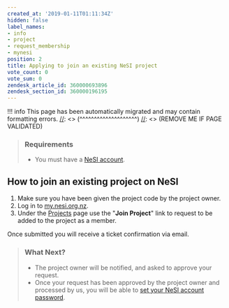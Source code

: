 ```yaml
---
created_at: '2019-01-11T01:11:34Z'
hidden: false
label_names:
- info
- project
- request_membership
- mynesi
position: 2
title: Applying to join an existing NeSI project
vote_count: 0
vote_sum: 0
zendesk_article_id: 360000693896
zendesk_section_id: 360000196195
---
```



[//]: <> (REMOVE ME IF PAGE VALIDATED)
[//]: <> (vvvvvvvvvvvvvvvvvvvv)
!!! info
    This page has been automatically migrated and may contain formatting errors.
[//]: <> (^^^^^^^^^^^^^^^^^^^^)
[//]: <> (REMOVE ME IF PAGE VALIDATED)
> ### Requirements
>
> -   You must have a [NeSI
>     account](https://support.nesi.org.nz/hc/en-gb/articles/360000159715).

## How to join an existing project on NeSI

1.  Make sure you have been given the project code by the project owner.
2.  Log in to [my.nesi.org.nz](https://my.nesi.org.nz/).
3.  Under the [Projects](https://my.nesi.org.nz/projects/join) page use
    the "**Join Project**" link to request to be added to the project as
    a member.

Once submitted you will receive a ticket confirmation via email.

> ### What Next?
>
> -   The project owner will be notified, and asked to approve your
>     request.
> -   Once your request has been approved by the project owner and
>     processed by us, you will be able to [set your NeSI account
>     password](https://support.nesi.org.nz/hc/en-gb/articles/360000335995).
